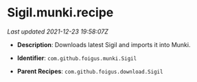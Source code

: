 # Sigil.munki.recipe

_Last updated 2021-12-23 19:58:07Z_

- **Description**: Downloads latest Sigil and imports it into Munki.

- **Identifier**: `com.github.foigus.munki.Sigil`

- **Parent Recipes**: `com.github.foigus.download.Sigil`